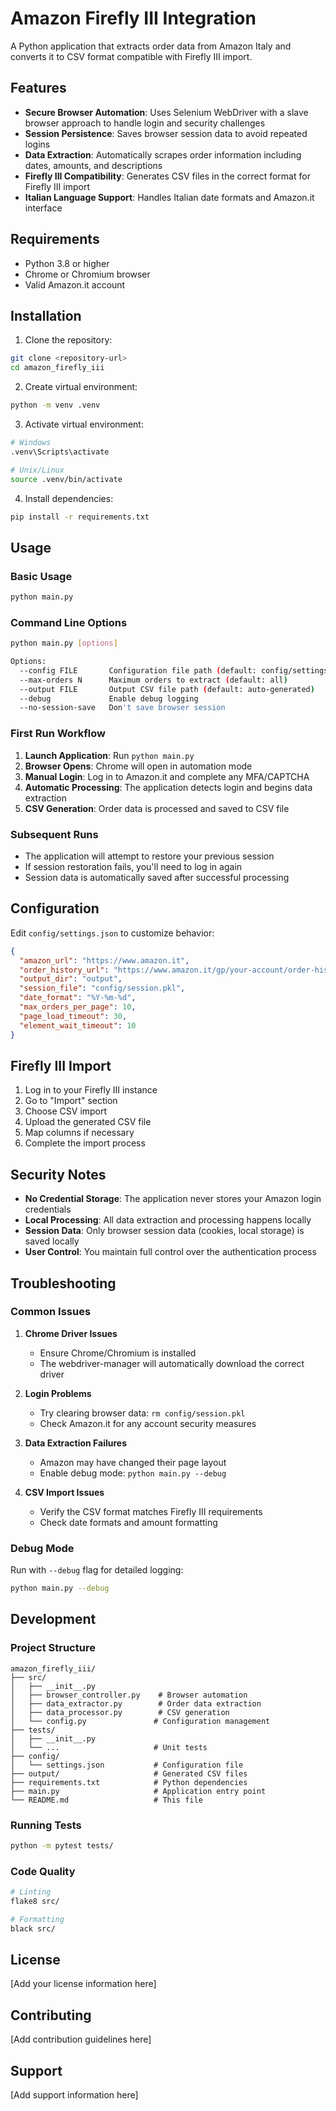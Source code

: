 # Amazon Firefly III Integration

A Python application that extracts order data from Amazon Italy and converts it to CSV format compatible with Firefly III import.

## Features

- **Secure Browser Automation**: Uses Selenium WebDriver with a slave browser approach to handle login and security challenges
- **Session Persistence**: Saves browser session data to avoid repeated logins
- **Data Extraction**: Automatically scrapes order information including dates, amounts, and descriptions
- **Firefly III Compatibility**: Generates CSV files in the correct format for Firefly III import
- **Italian Language Support**: Handles Italian date formats and Amazon.it interface

## Requirements

- Python 3.8 or higher
- Chrome or Chromium browser
- Valid Amazon.it account

## Installation

1. Clone the repository:
```bash
git clone <repository-url>
cd amazon_firefly_iii
```

2. Create virtual environment:
```bash
python -m venv .venv
```

3. Activate virtual environment:
```bash
# Windows
.venv\Scripts\activate

# Unix/Linux
source .venv/bin/activate
```

4. Install dependencies:
```bash
pip install -r requirements.txt
```

## Usage

### Basic Usage

```bash
python main.py
```

### Command Line Options

```bash
python main.py [options]

Options:
  --config FILE       Configuration file path (default: config/settings.json)
  --max-orders N      Maximum orders to extract (default: all)
  --output FILE       Output CSV file path (default: auto-generated)
  --debug             Enable debug logging
  --no-session-save   Don't save browser session
```

### First Run Workflow

1. **Launch Application**: Run `python main.py`
2. **Browser Opens**: Chrome will open in automation mode
3. **Manual Login**: Log in to Amazon.it and complete any MFA/CAPTCHA
4. **Automatic Processing**: The application detects login and begins data extraction
5. **CSV Generation**: Order data is processed and saved to CSV file

### Subsequent Runs

- The application will attempt to restore your previous session
- If session restoration fails, you'll need to log in again
- Session data is automatically saved after successful processing

## Configuration

Edit `config/settings.json` to customize behavior:

```json
{
  "amazon_url": "https://www.amazon.it",
  "order_history_url": "https://www.amazon.it/gp/your-account/order-history",
  "output_dir": "output",
  "session_file": "config/session.pkl",
  "date_format": "%Y-%m-%d",
  "max_orders_per_page": 10,
  "page_load_timeout": 30,
  "element_wait_timeout": 10
}
```

## Firefly III Import

1. Log in to your Firefly III instance
2. Go to "Import" section
3. Choose CSV import
4. Upload the generated CSV file
5. Map columns if necessary
6. Complete the import process

## Security Notes

- **No Credential Storage**: The application never stores your Amazon login credentials
- **Local Processing**: All data extraction and processing happens locally
- **Session Data**: Only browser session data (cookies, local storage) is saved locally
- **User Control**: You maintain full control over the authentication process

## Troubleshooting

### Common Issues

1. **Chrome Driver Issues**
   - Ensure Chrome/Chromium is installed
   - The webdriver-manager will automatically download the correct driver

2. **Login Problems**
   - Try clearing browser data: `rm config/session.pkl`
   - Check Amazon.it for any account security measures

3. **Data Extraction Failures**
   - Amazon may have changed their page layout
   - Enable debug mode: `python main.py --debug`

4. **CSV Import Issues**
   - Verify the CSV format matches Firefly III requirements
   - Check date formats and amount formatting

### Debug Mode

Run with `--debug` flag for detailed logging:

```bash
python main.py --debug
```

## Development

### Project Structure

```
amazon_firefly_iii/
├── src/
│   ├── __init__.py
│   ├── browser_controller.py    # Browser automation
│   ├── data_extractor.py        # Order data extraction
│   ├── data_processor.py        # CSV generation
│   └── config.py               # Configuration management
├── tests/
│   ├── __init__.py
│   └── ...                     # Unit tests
├── config/
│   └── settings.json           # Configuration file
├── output/                     # Generated CSV files
├── requirements.txt            # Python dependencies
├── main.py                     # Application entry point
└── README.md                   # This file
```

### Running Tests

```bash
python -m pytest tests/
```

### Code Quality

```bash
# Linting
flake8 src/

# Formatting
black src/
```

## License

[Add your license information here]

## Contributing

[Add contribution guidelines here]

## Support

[Add support information here]